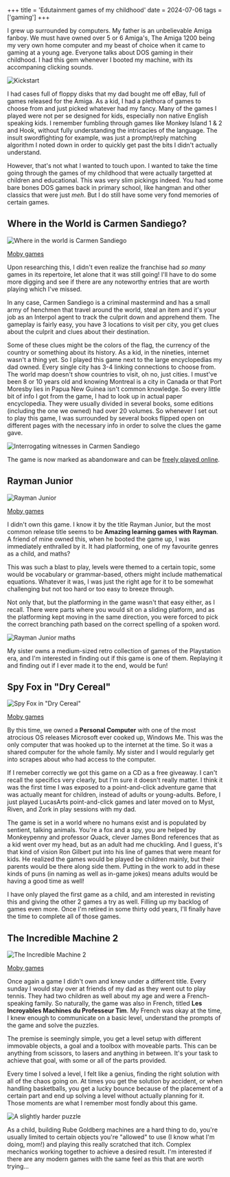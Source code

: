 +++
title = 'Edutainment games of my childhood'
date = 2024-07-06
tags = ['gaming']
+++

I grew up surrounded by computers. My father is an unbelievable Amiga fanboy. We must have owned over 5 or 6 Amiga's, The Amiga 1200 being my very own home computer and my beast of choice when it came to gaming at a young age. Everyone talks about DOS gaming in their childhood. I had this gem whenever I booted my machine, with its accompaning clicking sounds.

![Kickstart](/img/blog/2024/7/edutainment-games/kickstart.png)

I had cases full of floppy disks that my dad bought me off eBay, full of games released for the Amiga. As a kid, I had a plethora of games to choose from and just picked whatever had my fancy. Many of the games I played were not per se designed for kids, especially non native English speaking kids. I remember fumbling through games like Monkey Island 1 & 2 and Hook, without fully understanding the intricacies of the language. The insult swordfighting for example, was just a prompt/reply matching algorithm I noted down in order to quickly get past the bits I didn't actually understand.

However, that's not what I wanted to touch upon. I wanted to take the time going through the games of my childhood that were actually targetted at children and educational. This was very slim pickings indeed. You had some bare bones DOS games back in primary school, like hangman and other classics that were just _meh_. But I do still have some very fond memories of certain games.

## Where in the World is Carmen Sandiego?

![Where in the world is Carmen Sandiego](/img/blog/2024/7/edutainment-games/where-in-the-world-is-carmen-sandiego.png)

[Moby games](https://www.mobygames.com/game/4848/where-in-the-world-is-carmen-sandiego-enhanced/)

Upon researching this, I didn't even realize the franchise had *so many* games in its repertoire, let alone that it was still going! I'll have to do some more digging and see if there are any noteworthy entries that are worth playing which I've missed.

In any case, Carmen Sandiego is a criminal mastermind and has a small army of henchmen that travel around the world, steal an item and it's your job as an Interpol agent to track the culprit down and apprehend them. The gameplay is fairly easy, you have 3 locations to visit per city, you get clues about the culprit and clues about their destination. 

Some of these clues might be the colors of the flag, the currency of the country or something about its history. As a kid, in the nineties, internet wasn't a thing yet. So I played this game next to the large encyclopedias my dad owned. Every single city has 3-4 linking connections to choose from. The world map doesn't show countries to visit, oh no, just cities. I must've been 8 or 10 years old and knowing Montreal is a city in Canada or that Port Moresby lies in Papua New Guinea isn't common knowledge. So every little bit of info I got from the game, I had to look up in actual paper encyclopedia. They were usually divided in several books, some editions (including the one we owned) had over 20 volumes. So whenever I set out to play this game, I was surrounded by several books flipped open on different pages with the necessary info in order to solve the clues the game gave.

![Interrogating witnesses in Carmen Sandiego](/img/blog/2024/7/edutainment-games/carmen-sandiego-interrogating-witnesses.png "The gulf of what now?")

The game is now marked as abandonware and can be [freely played online](https://www.myabandonware.com/game/where-in-the-world-is-carmen-sandiego-enhanced-1ax). 

## Rayman Junior

![Rayman Junior](/img/blog/2024/7/edutainment-games/rayman-junior.png)

[Moby games](https://www.mobygames.com/game/56490/amazing-learning-games-with-rayman/)

I didn't own this game. I know it by the title Rayman Junior, but the most common release title seems to be **Amazing learning games with Rayman**. A friend of mine owned this, when he booted the game up, I was immediately enthralled by it. It had platforming, one of my favourite genres as a child, and maths? 

This was such a blast to play, levels were themed to a certain topic, some would be vocabulary or grammar-based, others might include mathematical equations. Whatever it was, I was just the right age for it to be somewhat challenging but not too hard or too easy to breeze through. 

Not only that, but the platforming in the game wasn't that easy either, as I recall. There were parts where you would sit on a sliding platform, and as the platforming kept moving in the same direction, you were forced to pick the correct branching path based on the correct spelling of a spoken word. 

![Rayman Junior maths](/img/blog/2024/7/edutainment-games/rayman-junior-maths.png)

My sister owns a medium-sized retro collection of games of the Playstation era, and I'm interested in finding out if this game is one of them. Replaying it and finding out if I ever made it to the end, would be fun!

## Spy Fox in "Dry Cereal"

![Spy Fox in "Dry Cereal"](/img/blog/2024/7/edutainment-games/spy-fox-in-dry-cereal.png)

[Moby games](https://www.mobygames.com/game/21014/spy-fox-in-dry-cereal/)

By this time, we owned a **Personal Computer** with one of the most atrocious OS releases Microsoft ever cooked up, Windows Me. This was the only computer that was hooked up to the internet at the time. So it was a shared computer for the whole family. My sister and I would regularly get into scrapes about who had access to the computer. 

If I remeber correctly we got this game on a CD as a free giveaway. I can't recall the specifics very clearly, but I'm sure it doesn't really matter. I think it was the first time I was exposed to a point-and-click adventure game that was actually meant for children, instead of adults or young-adults. Before, I just played LucasArts point-and-click games and later moved on to Myst, Riven, and Zork in play sessions with my dad. 

The game is set in a world where no humans exist and is populated by sentient, talking animals. You're a fox and a spy, you are helped by Mon*k*eypenny and professor *Q*uack, clever James Bond references that as a kid went over my head, but as an adult had me chuckling. And I guess, it's that kind of vision Ron Gilbert put into his line of games that were meant for kids. He realized the games would be played be children mainly, but their parents would be there along side them. Putting in the work to add in these kinds of puns (in naming as well as in-game jokes) means adults would be having a good time as well!

I have only played the first game as a child, and am interested in revisting this and giving the other 2 games a try as well. Filling up my backlog of games even more. Once I'm retired in some thirty odd years, I'll finally have the time to complete all of those games.

## The Incredible Machine 2

![The Incredible Machine 2](/img/blog/2024/7/edutainment-games/the-incredible-machine-2.png)

[Moby games](https://www.mobygames.com/game/1605/the-incredible-machine-2/)

Once again a game I didn't own and knew under a different title. Every sunday I would stay over at friends of my dad as they went out to play tennis. They had two children as well about my age and were a French-speaking family. So naturally, the game was also in French, titled **Les Incroyables Machines du Professeur Tim**. My French was okay at the time, I knew enough to communicate on a basic level, understand the prompts of the game and solve the puzzles.

The premise is seemingly simple, you get a level setup with different immovable objects, a goal and a toolbox with moveable parts. This can be anything from scissors, to lasers and anything in between. It's your task to achieve that goal, with some or all of the parts provided. 

Every time I solved a level, I felt like a genius, finding the right solution with all of the chaos going on. At times you get the solution by accident, or when handling basketballs, you get a lucky bounce because of the placement of a certain part and end up solving a level without actually planning for it. Those moments are what I remember most fondly about this game. 

![A slightly harder puzzle](/img/blog/2024/7/edutainment-games/the-incredible-machine-2-hard-puzzle.png)

As a child, building Rube Goldberg machines are a hard thing to do, you're usually limited to certain objects you're "allowed" to use (I know what I'm doing, mom!) and playing this really scratched that itch. Complex mechanics working together to achieve a desired result. I'm interested if there are any modern games with the same feel as this that are worth trying...